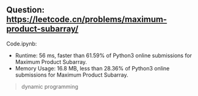 ## Question: https://leetcode.cn/problems/maximum-product-subarray/

Code.ipynb:
* Runtime: 56 ms, faster than 61.59% of Python3 online submissions for Maximum Product Subarray.
* Memory Usage: 16.8 MB, less than 28.36% of Python3 online submissions for Maximum Product Subarray.
> dynamic programming
